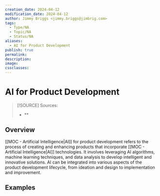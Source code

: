 ```yaml
---
creation_date: 2024-04-12
modification_date: 2024-04-12
author: Jimmy Briggs <jimmy.briggs@jimbrig.com>
tags:
  - Type/NA
  - Topic/NA
  - Status/NA
aliases:
  - AI for Product Development
publish: true
permalink:
description:
image:
cssclasses:
---
```


# AI for Product Development

> [!SOURCE] Sources:
> - **

## Overview

[[MOC - Artificial Intelligence|AI]] for product development refers to the process of creating and enhancing products that incorporate [[MOC - Artificial Intelligence|AI]] technologies. It involves leveraging AI algorithms, machine learning techniques, and data analysis to develop intelligent and innovative solutions. AI can be integrated into various aspects of the product development lifecycle, from ideation and design to implementation and improvement.

## Examples

